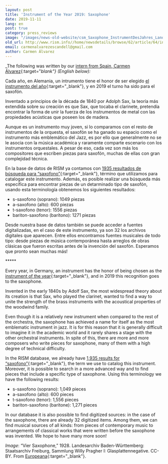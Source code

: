 ```yaml
---
layout: post
title: 'Instrument of the Year 2019: Saxophone'
date: 2019-11-11
lang: en
post: true
category: press_reviews
image: "/images/news-old-website/csm_Saxophone_InstrumentDesJahres_Landesarchiv_Baden-Wuerttemberg_Staatsarchiv_Freiburg_W_134_Nr._000431_Bild_1__5-90992-1__a75dd35e78.jpg"
old_url: http://www.rism.info//home/newsdetails/browse/62/article/64/instrument-of-the-year-2019-saxophone.html
email: carmenalvarezescandell@gmail.com
author: Carmen Álvarez
---
```


_The following was written by our [intern from Spain, Carmen Álvarez](/self_representation/2019/09/19/welcome-carmen-álvarez.html){:target="_blank"} (English below):_

Cada año, en Alemania, un intrumento tiene el honor de ser elegido [el instrumento del año](https://www.instrument-des-jahres.de/){:target="_blank"}, y en 2019 el turno ha sido para el saxofón.

Inventado a principios de la década de 1840 por Adolph Sax, la teoría más extendida sobre su creación es que Sax, que tocaba el clarinete, pretendía encontrar la forma de unir la fuerza de los instrumentos de metal con las propiedades acústicas que poseen los de madera.

Aunque es un instrumento muy joven, si lo comparamos con el resto de instrumentos de la orquesta, el saxofón se ha ganado su espacio como el instrumento más emblemático del Jazz, es por ello que generalmente no se le asocia con la música académica y raramente comparte escenario con los instrumentos orquestales. A pesar de eso, cada vez son más los compositores que escriben piezas para saxofón, muchas de ellas con gran complejidad técnica.

En la base de datos de RISM ya contamos con [1935 resultados de búsqueda para “saxofono”](https://opac.rism.info/search?View=rism&q=saxofono){:target="_blank"}, término que utilizamos para catalogar este instrumento. Además, es posible realizar una búsqueda más específica para encontrar piezas de un detarminado tipo de saxofón, usando esta terminología obtenemos los siguientes resultados:

- s-saxofono (soprano): 1049 piezas
- a-saxofono (alto): 600 piezas
- t-saxofono (tenor): 1556 piezas
- bariton-saxofono (barítono): 1271 piezas

Desde nuestra base de datos también se puede acceder a fuentes digitalizadas, en el caso de este instrumento, ya son 32 los archivos digitales que aparecen. Entre ellos encontramos fuentes musicales de todo tipo: desde piezas de música contemporánea hasta arreglos de obras clásicas que fueron escritas antes de la invención del saxofón. Esperamos que pronto sean muchas más!

\*\*\*\*\*

Every year, in Germany, an instrument has the honor of being chosen as the [instrument of the year](https://www.instrument-des-jahres.de/){:target="_blank"}, and in 2019 this recognition goes to the saxophone.

Invented in the early 1840s by Adolf Sax, the most widespread theory about its creation is that Sax, who played the clarinet, wanted to find a way to unite the strength of the brass instruments with the acoustical properties of the woodwind family.

Even though it is a relatively new instrument when compared to the rest of the orchestra, the saxophone has achieved a name for itself as the most emblematic instrument in jazz. It is for this reason that it is generally difficult to imagine it in the academic world and it rarely shares a stage with the other orchestral instruments. In spite of this, there are more and more composers who write pieces for saxophone, many of them with a high degree of technical difficulty.

In the RISM database, we already have [1,935 results for “saxofono”](https://opac.rism.info/search?View=rism&q=saxofono){:target="_blank"}, the term we use to catalog this instrument. Moreover, it is possible to search in a more advanced way and to find pieces that include a specific type of saxophone. Using this terminology we have the following results:

- s-saxofono (soprano): 1,049 pieces
- a-saxofono (alto): 600 pieces
- t-saxofono (tenor): 1,556 pieces
- bariton-saxofono (baritone): 1,271 pieces

In our database it is also possible to find digitized sources: in the case of the saxophone, there are already 32 digitized items. Among them, we can find musical sources of all kinds: from pieces of contemporary music to arrangements of classical works that were written before the saxophone was invented. We hope to have many more soon!

_Image_: “Vier Saxophone,” 1928.
Landesarchiv Baden-Württemberg: Staatsarchiv Freiburg, Sammlung Willy Pragher I: Glasplattennegative. CC-BY. From [Europeana](https://www.europeana.eu/portal/de/record/00737/plink__f_5_90992.html?q=saxophone){:target="_blank"}.


